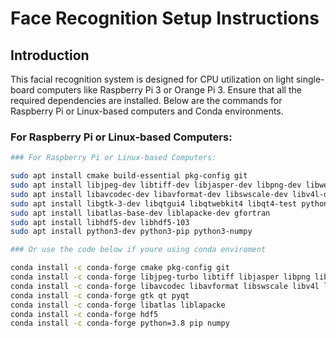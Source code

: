 # Face Recognition Setup Instructions

## Introduction

This facial recognition system is designed for CPU utilization on light single-board computers like Raspberry Pi 3 or Orange Pi 3. Ensure that all the required dependencies are installed. Below are the commands for Raspberry Pi or Linux-based computers and Conda environments.

### For Raspberry Pi or Linux-based Computers:

```bash
### For Raspberry Pi or Linux-based Computers:

sudo apt install cmake build-essential pkg-config git
sudo apt install libjpeg-dev libtiff-dev libjasper-dev libpng-dev libwebp-dev libopenexr-dev
sudo apt install libavcodec-dev libavformat-dev libswscale-dev libv4l-dev libxvidcore-dev libx264-dev libdc1394-22-dev libgstreamer-plugins-base1.0-dev libgstreamer1.0-dev
sudo apt install libgtk-3-dev libqtgui4 libqtwebkit4 libqt4-test python3-pyqt5
sudo apt install libatlas-base-dev liblapacke-dev gfortran
sudo apt install libhdf5-dev libhdf5-103
sudo apt install python3-dev python3-pip python3-numpy

### Or use the code below if youre using conda enviroment

conda install -c conda-forge cmake pkg-config git
conda install -c conda-forge libjpeg-turbo libtiff libjasper libpng libwebp libopenexr
conda install -c conda-forge libavcodec libavformat libswscale libv4l libxvidcore libx264 libdc1394 libgstreamer-plugins-base libgstreamer
conda install -c conda-forge gtk qt pyqt
conda install -c conda-forge libatlas liblapacke
conda install -c conda-forge hdf5
conda install -c conda-forge python=3.8 pip numpy
